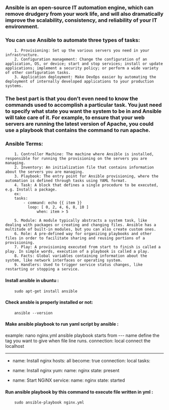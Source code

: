 ### Ansible is an open-source IT automation engine, which can remove drudgery from your work life, and will also dramatically improve the scalability, consistency, and reliability of your IT environment.

### You can use Ansible to automate three types of tasks:

		1. Provisioning: Set up the various servers you need in your infrastructure.
		2. Configuration management: Change the configuration of an application, OS, or device; start and stop services; install or update applications; implement a security policy; or perform a wide variety of other configuration tasks.
		3. Application deployment: Make DevOps easier by automating the deployment of internally developed applications to your production systems.

### The best part is that you don’t even need to know the commands used to accomplish a particular task. You just need to specify what state you want the system to be in and Ansible will take care of it. For example, to ensure that your web servers are running the latest version of Apache, you could use a playbook that contains the command to run apache.

### Ansible Terms:

		1. Controller Machine: The machine where Ansible is installed, responsible for running the provisioning on the servers you are managing.
		2. Inventory: An initialization file that contains information about the servers you are managing.
		3. Playbook: The entry point for Ansible provisioning, where the automation is defined through tasks using YAML format.
		4. Task: A block that defines a single procedure to be executed, e.g. Install a package.
		ex:
		tasks:
    		- command: echo {{ item }}
      		  loop: [ 0, 2, 4, 6, 8, 10 ]
      	          when: item > 5

		5. Module: A module typically abstracts a system task, like dealing with packages or creating and changing files. Ansible has a multitude of built-in modules, but you can also create custom ones.
		6. Role: A pre-defined way for organizing playbooks and other files in order to facilitate sharing and reusing portions of a provisioning.
		7. Play: A provisioning executed from start to finish is called a play. In simple words, execution of a playbook is called a play.
		8. Facts: Global variables containing information about the system, like network interfaces or operating system.
		9. Handlers: Used to trigger service status changes, like restarting or stopping a service.

#### Install ansible in ubuntu :

		sudo apt-get install ansible

#### Check ansble is properly installed or not:

		ansible --version

#### Make ansible playbook to run yaml script by ansible :
		
example: nano nginx.yml
ansible playbook starts from --- name define the tag you want to give when file line runs. 
connection: local connect the localhost 
 
---
 - name: Install nginx
  hosts: all
  become: true
  connection: local
  tasks:
  - name: Install nginx
    yum:
      name: nginx
      state: present

  - name: Start NGiNX
    service:
      name: nginx
      state: started

#### Run ansible playbook by this command to execute file written in yml :

		sudo ansible-playbook nginx.yml



